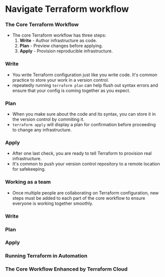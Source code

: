 # Navigate Terraform workflow

### The Core Terraform Workflow
- The core Terraform workflow has three steps:
  1. **Write** - Author infrastructure as code.
  2. **Plan** - Preview changes before applying.
  3. **Apply** - Provision reproducible infrastructure.

### Write
- You write Terraform configuration just like you write code. It's common practice to store your work in a version control.
- repeatedly running `terraform plan` can help flush out syntax errors and ensure that your config is coming together as you expect.

### Plan
- When you make sure about the code and its syntax, you can store it in the version control by commiting it.
- `terraform apply` will display a plan for confirmation before proceeding to change any infrastructure.

### Apply
- After one last check, you are ready to tell Terraform to provision real infrastructure.
- It's common to push your version control repository to a remote location for safekeeping.

### Working as a team
- Once multiple people are collaborating on Terraform configuration, new steps must be added to each part of the core workflow to ensure everyone is working together smoothly.


### Write

### Plan

### Apply

### Running Terraform in Automation

### The Core Workflow Enhanced by Terraform Cloud
